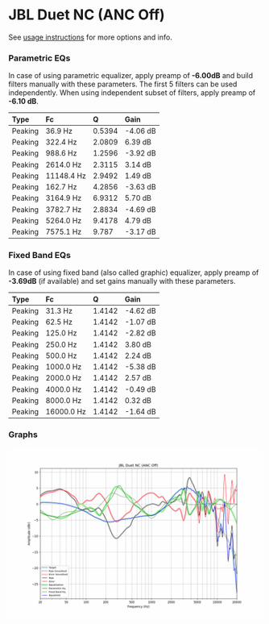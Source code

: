 # JBL Duet NC (ANC Off)
See [usage instructions](https://github.com/jaakkopasanen/AutoEq#usage) for more options and info.

### Parametric EQs
In case of using parametric equalizer, apply preamp of **-6.00dB** and build filters manually
with these parameters. The first 5 filters can be used independently.
When using independent subset of filters, apply preamp of **-6.10 dB**.

| Type    | Fc         |      Q | Gain     |
|:--------|:-----------|:-------|:---------|
| Peaking | 36.9 Hz    | 0.5394 | -4.06 dB |
| Peaking | 322.4 Hz   | 2.0809 | 6.39 dB  |
| Peaking | 988.6 Hz   | 1.2596 | -3.92 dB |
| Peaking | 2614.0 Hz  | 2.3115 | 3.14 dB  |
| Peaking | 11148.4 Hz | 2.9492 | 1.49 dB  |
| Peaking | 162.7 Hz   | 4.2856 | -3.63 dB |
| Peaking | 3164.9 Hz  | 6.9312 | 5.70 dB  |
| Peaking | 3782.7 Hz  | 2.8834 | -4.69 dB |
| Peaking | 5264.0 Hz  | 9.4178 | 4.79 dB  |
| Peaking | 7575.1 Hz  | 9.787  | -3.17 dB |

### Fixed Band EQs
In case of using fixed band (also called graphic) equalizer, apply preamp of **-3.69dB**
(if available) and set gains manually with these parameters.

| Type    | Fc         |      Q | Gain     |
|:--------|:-----------|:-------|:---------|
| Peaking | 31.3 Hz    | 1.4142 | -4.62 dB |
| Peaking | 62.5 Hz    | 1.4142 | -1.07 dB |
| Peaking | 125.0 Hz   | 1.4142 | -2.82 dB |
| Peaking | 250.0 Hz   | 1.4142 | 3.80 dB  |
| Peaking | 500.0 Hz   | 1.4142 | 2.24 dB  |
| Peaking | 1000.0 Hz  | 1.4142 | -5.38 dB |
| Peaking | 2000.0 Hz  | 1.4142 | 2.57 dB  |
| Peaking | 4000.0 Hz  | 1.4142 | -0.49 dB |
| Peaking | 8000.0 Hz  | 1.4142 | 0.32 dB  |
| Peaking | 16000.0 Hz | 1.4142 | -1.64 dB |

### Graphs
![](./JBL%20Duet%20NC%20(ANC%20Off).png)
